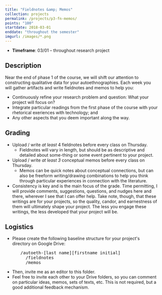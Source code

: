 ```yaml
---
title: "Fieldnotes &amp; Memos"
collection: projects
permalink: /projects/p3-fn-memos/
points: "100"
startdate: 2018-03-01
enddate: "throughout the semester"
imgurl: /images/*.png
---
```


<ul class="project-top-info">
  <li>
    <b>Timeframe</b>: 03/01 &ndash; throughout research project</li>
</ul>

## Description

Near the end of phase 1 of the course, we will shift our attention to constructing qualitative data for your autoethnographies. Each week you will gather artifacts and write fieldnotes and memos to help you:

- Continuously refine your research problem and question: What your project will focus on?
- Integrate particular readings from the first phase of the course with your rhetorical exeriences with technology; and
- Any other aspects that you deem important along the way.

## Grading

- Upload / write _at least_ 4 fieldnotes before every class on Thursday.
  + Fieldnotes will vary in length, but should be as descriptive and detailed about some-thing or some event pertinent to your project.
- Upload / write _at least 3_ conceptual memos before every class on Thursday.
  + Memos can be quick notes about conceptual connections, but can also be freeform writing/drawing combinations to help you think through particular experiences in connection with the literature.
- Consistency is key and is the main focus of the grade. Time permitting, I will provide comments, suggestions, questions, and nudges here and there, wherever I see that I can offer help. Take note, though, that these writings are for your projects, so the quality, candor, and earnestness of them will ultimately shape your project. The less you engage these writings, the less developed that your project will be.

## Logistics

- Please create the following baseline structure for your project's directory on Google Drive:
<pre>
      /autoeth-[last name][firstname initial]
        /fieldnotes
        /memos
</pre>
- Then, invite me as an editor to this folder.
- Feel free to invite each other to your Drive folders, so you can comment on particular ideas, memos, sets of texts, etc. This is not required, but a good additional feedback mechanism.
